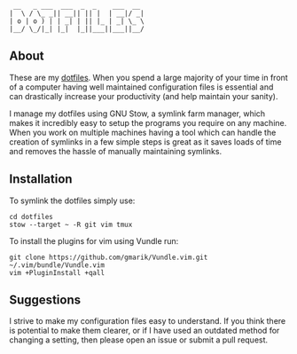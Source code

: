      __   _ ___  ___  _  _    ___  __
    |  \ / \_ _|| __|| || |  | __|/ _|
    | o | o ) | | _| | || |_ | _| \_ \
    |__/ \_/|_| |_|  |_||___||___||__/

## About

These are my [dotfiles](http://dotfiles.github.io/). When you spend a large
majority of your time in front of a computer having well maintained
configuration files is essential and can drastically increase your
productivity (and help maintain your sanity).

I manage my dotfiles using GNU Stow, a symlink farm manager, which makes it
incredibly easy to setup the programs you require on any machine. When you work
on multiple machines having a tool which can handle the creation of symlinks in
a few simple steps is great as it saves loads of time and removes the hassle of
manually maintaining symlinks.

## Installation

To symlink the dotfiles simply use:
```
cd dotfiles
stow --target ~ -R git vim tmux
```

To install the plugins for vim using Vundle run:
```
git clone https://github.com/gmarik/Vundle.vim.git ~/.vim/bundle/Vundle.vim
vim +PluginInstall +qall
```

## Suggestions

I strive to make my configuration files easy to understand. If you think there
is potential to make them clearer, or if I have used an outdated method for
changing a setting, then please open an issue or submit a pull request.
